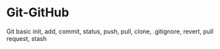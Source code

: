 # Git-GitHub
Git basic init, add, commit, status, push, pull, clone, .gitignore, revert, pull request, stash
